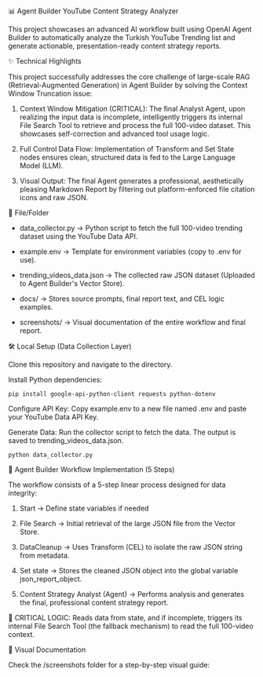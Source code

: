 📊 Agent Builder YouTube Content Strategy Analyzer

This project showcases an advanced AI workflow built using OpenAI Agent Builder to automatically analyze the Turkish YouTube Trending list and generate actionable, presentation-ready content strategy reports.

✨ Technical Highlights

This project successfully addresses the core challenge of large-scale RAG (Retrieval-Augmented Generation) in Agent Builder by solving the Context Window Truncation issue:

1. Context Window Mitigation (CRITICAL): The final Analyst Agent, upon realizing the input data is incomplete, intelligently triggers its internal File Search Tool to retrieve and process the full 100-video dataset. This showcases self-correction and advanced tool usage logic.

2. Full Control Data Flow: Implementation of Transform and Set State nodes ensures clean, structured data is fed to the Large Language Model (LLM).

3. Visual Output: The final Agent generates a professional, aesthetically pleasing Markdown Report by filtering out platform-enforced file citation icons and raw JSON.


📂 File/Folder

* data_collector.py → Python script to fetch the full 100-video trending dataset using the YouTube Data API.

* example.env → Template for environment variables (copy to .env for use).

* trending_videos_data.json → The collected raw JSON dataset (Uploaded to Agent Builder's Vector Store).

* docs/ → Stores source prompts, final report text, and CEL logic examples.

* screenshots/ → Visual documentation of the entire workflow and final report.

🛠️ Local Setup (Data Collection Layer)

Clone this repository and navigate to the directory.

Install Python dependencies: 
```
pip install google-api-python-client requests python-dotenv
```
Configure API Key: Copy example.env to a new file named .env and paste your YouTube Data API Key.

Generate Data: 
Run the collector script to fetch the data. The output is saved to trending_videos_data.json.
```
python data_collector.py
```

🔁 Agent Builder Workflow Implementation (5 Steps)

The workflow consists of a 5-step linear process designed for data integrity:

1. Start → Define state variables if needed

2. File Search → Initial retrieval of the large JSON file from the Vector Store.

3. DataCleanup → Uses Transform (CEL) to isolate the raw JSON string from metadata.

4. Set state → Stores the cleaned JSON object into the global variable json_report_object.

5. Content Strategy Analyst (Agent) → Performs analysis and generates the final, professional content strategy report.

📝 CRITICAL LOGIC: Reads data from state, and if incomplete, triggers its internal File Search Tool (the fallback mechanism) to read the full 100-video context. 

📸 Visual Documentation

Check the /screenshots folder for a step-by-step visual guide:

